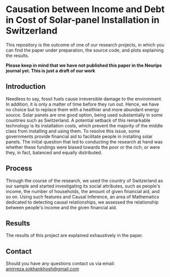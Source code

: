 # Causation between Income and Debt in Cost of Solar-panel Installation in Switzerland

This repository is the outcome of one of our research projects, in which you can find the paper under preparation, the source code, and plots explaining the results.

__Please keep in mind that we have not published this paper in the Neurips journal yet. This is just a draft of our work__

## Introduction
Needless to say, fossil fuels cause irreversible damage to the environment. In addition, it is only a matter of time before they run out. Hence, we have no choice but to replace them with a healthier and more abundant energy source. Solar panels are one good option, being used substantially in some countries such as Switzerland. A potential setback of this remarkable technology is its installation costs, which prevent the majority of the middle class from installing and using them. To resolve this issue, some governments provide financial aid to facilitate people in installing solar panels. The initial question that led to conducting the research at hand was whether these fundings were biased towards the poor or the rich; or were they, in fact, balanced and equally distributed.


## Process
Through the course of the research, we used the country of Switzerland as our sample and started investigating its social attributes, such as people's income, the number of households, the amount of given financial aid, and so on. Using such features and Causal Inference, an area of Mathematics dedicated to detecting causal relationships, we assessed the relationship between people's income and the given financial aid.

## Results
The results of this project are explained exhaustively in the paper.

## Contact
Should you have any questions contact us via email: amirreza.sokhankhosh@gmail.com
